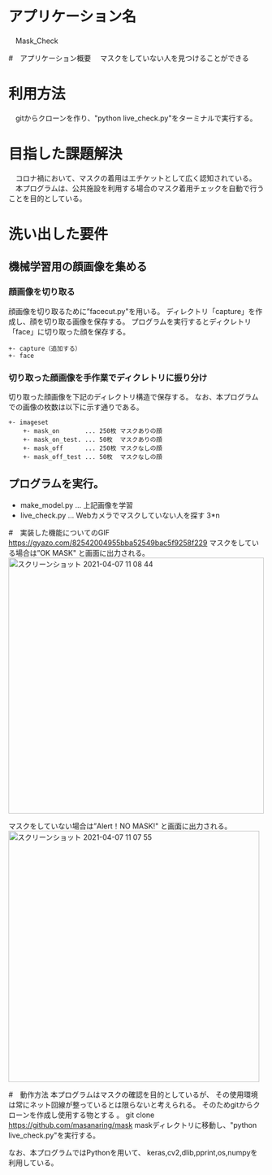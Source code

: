 # アプリケーション名
　Mask_Check

#　アプリケーション概要
　マスクをしていない人を見つけることができる

# 利用方法
　gitからクローンを作り、"python live_check.py"をターミナルで実行する。

# 目指した課題解決
　コロナ禍において、マスクの着用はエチケットとして広く認知されている。
　本プログラムは、公共施設を利用する場合のマスク着用チェックを自動で行うことを目的としている。

# 洗い出した要件

## 機械学習用の顔画像を集める

### 顔画像を切り取る

顔画像を切り取るために”facecut.py"を用いる。
ディレクトリ「capture」を作成し、顔を切り取る画像を保存する。
プログラムを実行するとディクレトリ「face」に切り取った顔を保存する。

```dir
+- capture（追加する）
+- face
```

### 切り取った顔画像を手作業でディクレトリに振り分け

切り取った顔画像を下記のディレクトリ構造で保存する。
なお、本プログラムでの画像の枚数は以下に示す通りである。

```dir
+- imageset
    +- mask_on       ... 250枚 マスクありの顔
    +- mask_on_test. ... 50枚  マスクありの顔
    +- mask_off      ... 250枚 マスクなしの顔
    +- mask_off_test ... 50枚  マスクなしの顔
```
## プログラムを実行。

 - make_model.py ... 上記画像を学習
 - live_check.py ... Webカメラでマスクしていない人を探す
 3*n

#　実装した機能についてのGIF
https://gyazo.com/82542004955bba52549bac5f9258f229
マスクをしている場合は”OK MASK"
と画面に出力される。
<img width="503" alt="スクリーンショット 2021-04-07 11 08 44" src="https://user-images.githubusercontent.com/73056512/113800876-af7a9d80-9792-11eb-9809-2677c49990e3.png">

マスクをしていない場合は”Alert！NO MASK!"
と画面に出力される。
<img width="494" alt="スクリーンショット 2021-04-07 11 07 55" src="https://user-images.githubusercontent.com/73056512/113801043-01bbbe80-9793-11eb-839c-84714fa46b22.png">


#　動作方法
本プログラムはマスクの確認を目的としているが、
その使用環境は常にネット回線が整っているとは限らないと考えられる。
そのためgitからクローンを作成し使用する物とする
。
git clone https://github.com/masanaring/mask
maskディレクトリに移動し、"python live_check.py"を実行する。

なお、本プログラムではPythonを用いて、
keras,cv2,dlib,pprint,os,numpyを利用している。